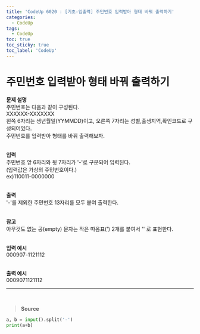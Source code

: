 ```yaml
---
title: 'CodeUp 6020 : [기초-입출력] 주민번호 입력받아 형태 바꿔 출력하기'
categories:
  - CodeUp
tags:
  - CodeUp
toc: true
toc_sticky: true
toc_label: 'CodeUp'
---
```


# 주민번호 입력받아 형태 바꿔 출력하기

**문제 설명**  
주민번호는 다음과 같이 구성된다.  
XXXXXX-XXXXXXX  
왼쪽 6자리는 생년월일(YYMMDD)이고, 오른쪽 7자리는 성별,출생지역,확인코드로 구성되어있다.  
주민번호를 입력받아 형태를 바꿔 출력해보자.  
<br>

**입력**  
주민번호 앞 6자리와 뒷 7자리가 '-'로 구분되어 입력된다.  
(입력값은 가상의 주민번호이다.)  
ex)110011-0000000  
<br>

**출력**  
'-'를 제외한 주민번호 13자리를 모두 붙여 출력한다.  
<br>

**참고**  
아무것도 없는 공(empty) 문자는 작은 따옴표(') 2개를 붙여서 '' 로 표현한다.  
<br>

**입력 예시**  
000907-1121112  
<br>

**출력 예시**  
0009071121112

---

<br>

> **Source**

```python
a, b = input().split('-')
print(a+b)
```
